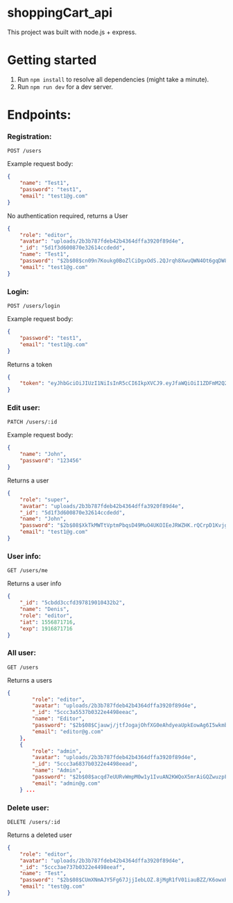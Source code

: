 # shoppingCart_api
This project was built with node.js + express.

# Getting started
1. Run `npm install` to resolve all dependencies (might take a minute).
2. Run `npm run dev` for a dev server. 

# Endpoints:

### Registration:

`POST /users`

Example request body:
```JSON
{
	"name": "Test1",
	"password": "test1",
	"email": "test1@g.com"
}
```
No authentication required, returns a User
```JSON
{
    "role": "editor",
    "avatar": "uploads/2b3b787fdeb42b4364dffa3920f89d4e",
    "_id": "5d1f3d600870e32614ccdedd",
    "name": "Test1",
    "password": "$2b$08$cn09n7Koukg0BoZlCiDgxOdS.2QJrqh8XwuQWN4Ot6gqDW8bWobSy",
    "email": "test1@g.com"
}
```

### Login:

`POST /users/login`

Example request body:
```JSON
{
	"password": "test1",
	"email": "test1@g.com"
}
```
Returns a token
```JSON
{
    "token": "eyJhbGciOiJIUzI1NiIsInR5cCI6IkpXVCJ9.eyJfaWQiOiI1ZDFmM2Q2MDA4NzBlMzI2MTRjY2RlZGQiLCJuYW1lIjoiVGVzdDEiLCJyb2xlIjoiZWRpdG9yIiwiaWF0IjoxNTYyMzI4ODMzLCJleHAiOjE5MjIzMjg4MzN9.l9qhPQI9_N79fKFdlYyaewUgjZKYBbIaAJLkexpUsFw"
}
```

### Edit user:

`PATCH /users/:id`

Example request body:
```JSON
{
	"name": "John",
	"password": "123456"
}
```
Returns a user
```JSON
{
    "role": "super",
    "avatar": "uploads/2b3b787fdeb42b4364dffa3920f89d4e",
    "_id": "5d1f3d600870e32614ccdedd",
    "name": "John",
    "password": "$2b$08$XkTkMWTtVptmPbqsD49MuO4UKOIEeJRWZHK.rQCrpD1KvjgO3DLKa",
    "email": "test1@g.com"
}
```

### User info:

`GET /users/me`

Returns a user info
```JSON
{
    "_id": "5cbdd3ccfd397819010432b2",
    "name": "Denis",
    "role": "editor",
    "iat": 1556871716,
    "exp": 1916871716
}
```

### All user:

`GET /users`

Returns a users 
```JSON
{
        "role": "editor",
        "avatar": "uploads/2b3b787fdeb42b4364dffa3920f89d4e",
        "_id": "5ccc3a5537b0322e4498eeac",
        "name": "Editor",
        "password": "$2b$08$Cjauwj/jtfJogajOhfXG0eAhdyeaUpkEowAg6I5wkmb8hWnI11P/m",
        "email": "editor@g.com"
    },
    {
        "role": "admin",
        "avatar": "uploads/2b3b787fdeb42b4364dffa3920f89d4e",
        "_id": "5ccc3a6837b0322e4498eead",
        "name": "Admin",
        "password": "$2b$08$acqd7eUURvWmpM0w1y1IvuAN2KWQoX5mrAiGQZwuzpFzGPws1zp.a",
        "email": "admin@g.com"
    } ...
```

### Delete user:

`DELETE /users/:id`

Returns a deleted user 
```JSON
{
    "role": "editor",
    "avatar": "uploads/2b3b787fdeb42b4364dffa3920f89d4e",
    "_id": "5ccc3ae737b0322e4498eeaf",
    "name": "Test",
    "password": "$2b$08$CUmXNmAJY5Fg67JjjIebLOZ.8jMgR1fV01iauBZZ/K6owxHxvzJIW",
    "email": "test@g.com"
}
```
